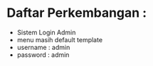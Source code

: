 # Daftar Perkembangan :
- Sistem Login Admin
- menu masih default template
- username : admin 
- password : admin
